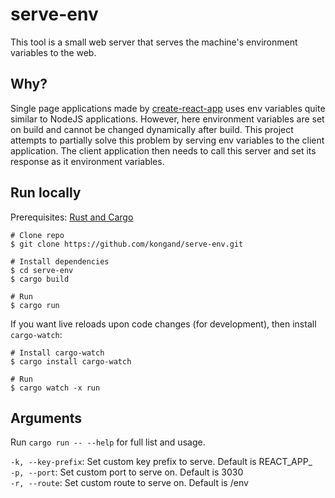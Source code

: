 # serve-env

This tool is a small web server that serves the machine's environment variables to the web. 

## Why?

Single page applications made by [create-react-app](https://create-react-app.dev/) uses env variables quite similar to NodeJS applications. However, here environment variables are set on build and cannot be changed dynamically after build. This project attempts to partially solve this problem by serving env variables to the client application. The client application then needs to call this server and set its response as it environment variables.

## Run locally

Prerequisites: [Rust and Cargo](https://www.rust-lang.org/tools/install)

```
# Clone repo
$ git clone https://github.com/kongand/serve-env.git

# Install dependencies
$ cd serve-env
$ cargo build

# Run
$ cargo run
```

If you want live reloads upon code changes (for development), then install ``cargo-watch``:

```
# Install cargo-watch
$ cargo install cargo-watch

# Run
$ cargo watch -x run
```

## Arguments

Run ``cargo run -- --help`` for full list and usage.

``-k, --key-prefix``: Set custom key prefix to serve. Default is REACT_APP_  
``-p, --port``: Set custom port to serve on. Default is 3030  
``-r, --route``: Set custom route to serve on. Default is /env  
